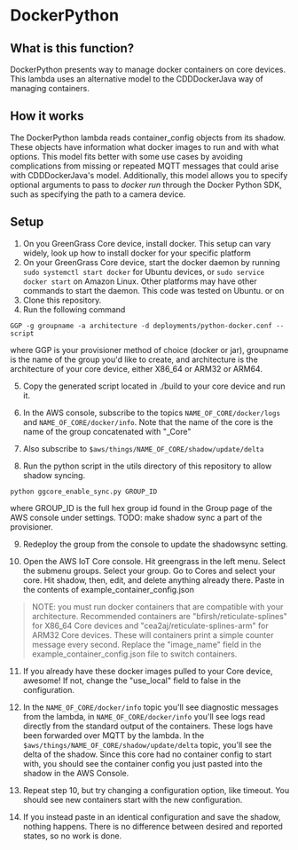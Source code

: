 # DockerPython

## What is this function?
DockerPython presents way to manage docker containers on core devices.
This lambda uses an alternative model to the CDDDockerJava way of managing containers.

## How it works
The DockerPython lambda reads container_config objects from its shadow. These objects have information what docker images to run and with what options.
This model fits better with some use cases by avoiding complications from missing or repeated MQTT messages that could arise with CDDDockerJava's model. 
Additionally, this model allows you to specify optional arguments to pass to _docker run_ through the Docker Python SDK, such as specifying the path to a camera device.

## Setup
1. On you GreenGrass Core device, install docker. This setup can vary widely, look up how to install docker for your specific platform
2. On your GreenGrass Core device, start the docker daemon by running `sudo systemctl start docker` for Ubuntu devices, or `sudo service docker start` on Amazon Linux. Other platforms may have other commands to start the daemon. This code was tested on Ubuntu.
or on 
3. Clone this repository.
4. Run the following command
```
GGP -g groupname -a architecture -d deployments/python-docker.conf --script
```
where GGP is your provisioner method of choice (docker or jar), 
groupname is the name of the group you'd like to create,
and architecture is the architecture of your core device, either X86_64 or ARM32 or ARM64.

5. Copy the generated script located in ./build to your core device and run it.
6. In the AWS console, subscribe to the topics `NAME_OF_CORE/docker/logs` and `NAME_OF_CORE/docker/info`. Note that the name of the core is the name of the group concatenated with "_Core"
7. Also subscribe to `$aws/things/NAME_OF_CORE/shadow/update/delta`

8. Run the python script in the utils directory of this repository to allow shadow syncing. 
```
python ggcore_enable_sync.py GROUP_ID
```
where GROUP_ID is the full hex group id found in the Group page of the AWS console under settings.
TODO: make shadow sync a part of the provisioner.

9. Redeploy the group from the console to update the shadowsync setting.

10. Open the AWS IoT Core console. Hit greengrass in the left menu. Select the submenu groups. Select your group. Go to Cores and select your core. Hit shadow, then, edit, and delete anything already there. Paste in the contents of example_container_config.json

> NOTE: you must run docker containers that are compatible with your architecture. Recommended containers are "bfirsh/reticulate-splines" for X86_64 Core devices and "cea2aj/reticulate-splines-arm" for ARM32 Core devices. These will containers print a simple counter message every second. Replace the "image_name" field in the example_container_config.json file to switch containers.

11. If you already have these docker images pulled to your Core device, awesome! If not, change the "use_local" field to false in the configuration.

12. In the `NAME_OF_CORE/docker/info` topic you'll see diagnostic messages from the lambda, in `NAME_OF_CORE/docker/info` you'll see logs read directly from the standard output of the containers. These logs have been forwarded over MQTT by the lambda. In the `$aws/things/NAME_OF_CORE/shadow/update/delta` topic, you'll see the delta of the shadow. Since this core had no container config to start with, you should see the container config you just pasted into the shadow in the AWS Console.

13. Repeat step 10, but try changing a configuration option, like timeout. You should see new containers start with the new configuration.
14. If you instead paste in an identical configuration and save the shadow, nothing happens. There is no difference between desired and reported states, so no work is done.